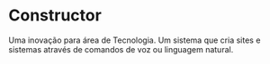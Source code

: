# Constructor

Uma inovação para área de Tecnologia. Um sistema que cria sites e sistemas através de comandos de voz ou linguagem natural.
